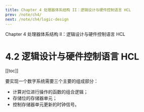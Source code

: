 ```yaml
---
title: Chapter 4 处理器体系结构 II：逻辑设计与硬件控制语言 HCL
prev: /note/ch4/
next: /note/ch4/logic-design
---
```


Chapter 4 处理器体系结构 II：逻辑设计与硬件控制语言 HCL

# 4.2 逻辑设计与硬件控制语言 HCL

[[toc]]

要实现一个数字系统需要三个主要的组成部分：
- 计算对位进行操作的函数的组合逻辑；
- 存储位的存储器单元；
- 控制存储器单元更新的时钟信号。

